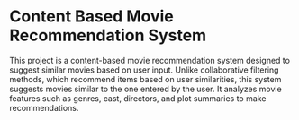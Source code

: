 # Content Based Movie Recommendation System
This project is a content-based movie recommendation system designed to suggest similar movies based on user input. Unlike collaborative filtering methods, which recommend items based on user similarities, this system suggests movies similar to the one entered by the user. It analyzes movie features such as genres, cast, directors, and plot summaries to make recommendations.
